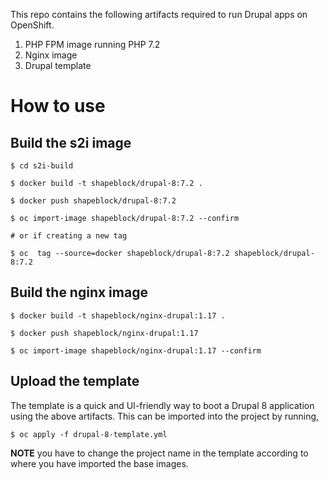 This repo contains the following artifacts required to run Drupal apps on OpenShift.

1. PHP FPM image running PHP 7.2
2. Nginx image
3. Drupal template

# How to use

## Build the s2i image

```
$ cd s2i-build

$ docker build -t shapeblock/drupal-8:7.2 .

$ docker push shapeblock/drupal-8:7.2

$ oc import-image shapeblock/drupal-8:7.2 --confirm

# or if creating a new tag

$ oc  tag --source=docker shapeblock/drupal-8:7.2 shapeblock/drupal-8:7.2 

```

## Build the nginx image

```
$ docker build -t shapeblock/nginx-drupal:1.17 .

$ docker push shapeblock/nginx-drupal:1.17

$ oc import-image shapeblock/nginx-drupal:1.17 --confirm

```

## Upload the template

The template is a quick and UI-friendly way to boot a Drupal 8 application using the above artifacts. This can be imported into the project by running,

```
$ oc apply -f drupal-8-template.yml
```

**NOTE** you have to change the project name in the template according to where you have imported the base images.

